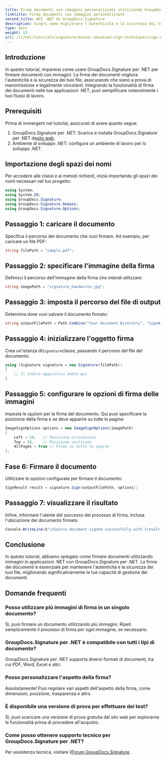 ```yaml
---
title: Firma documenti con immagini personalizzate utilizzando GroupDocs.Signature
linktitle: Firma documenti con immagini personalizzate
second_title: API .NET di GroupDocs.Signature
description: Scopri come migliorare l'autenticità e la sicurezza dei tuoi documenti firmandoli con immagini personalizzate utilizzando GroupDocs.Signature per .NET. Questo tutorial passo dopo passo copre tutto, dal caricamento di un documento.
type: docs
weight: 13
url: /it/net/tutorials/signature/master-advanced-sign-techniques/sign-documents-with-custom-image/
---
```

## Introduzione

In questo tutorial, imparerai come usare GroupDocs.Signature per .NET per firmare documenti con immagini. La firma dei documenti migliora l'autenticità e la sicurezza dei tuoi file, assicurando che siano a prova di manomissione e legalmente vincolanti. Integrando la funzionalità di firma dei documenti nelle tue applicazioni .NET, puoi semplificare notevolmente i tuoi flussi di lavoro.

## Prerequisiti

Prima di immergerti nel tutorial, assicurati di avere quanto segue:

1.  GroupDocs.Signature per .NET: Scarica e installa GroupDocs.Signature per .NET da[sito web](https://releases.groupdocs.com/signature/net/).
2. Ambiente di sviluppo .NET: configura un ambiente di lavoro per lo sviluppo .NET.

## Importazione degli spazi dei nomi

Per accedere alle classi e ai metodi richiesti, inizia importando gli spazi dei nomi necessari nel tuo progetto:

```csharp
using System;
using System.IO;
using GroupDocs.Signature;
using GroupDocs.Signature.Domain;
using GroupDocs.Signature.Options;
```

## Passaggio 1: caricare il documento

Specifica il percorso del documento che vuoi firmare. Ad esempio, per caricare un file PDF:

```csharp
string filePath = "sample.pdf";
```

## Passaggio 2: specificare l'immagine della firma

Definisci il percorso dell'immagine della firma che intendi utilizzare:

```csharp
string imagePath = "signature_handwrite.jpg";
```

## Passaggio 3: imposta il percorso del file di output

Determina dove vuoi salvare il documento firmato:

```csharp
string outputFilePath = Path.Combine("Your Document Directory", "SignWithImage", "SignedDocument.pdf");
```

## Passaggio 4: inizializzare l'oggetto firma

 Crea un'istanza di`Signature`classe, passando il percorso del file del documento:

```csharp
using (Signature signature = new Signature(filePath))
{
    // Il codice aggiuntivo andrà qui
}
```

## Passaggio 5: configurare le opzioni di firma delle immagini

Imposta le opzioni per la firma del documento. Qui puoi specificare la posizione della firma e se deve apparire su tutte le pagine:

```csharp
ImageSignOptions options = new ImageSignOptions(imagePath)
{
    Left = 50,   // Posizione orizzontale
    Top = 50,    // Posizione verticale
    AllPages = true // Firma su tutte le pagine
};
```

## Fase 6: Firmare il documento

Utilizzare le opzioni configurate per firmare il documento:

```csharp
SignResult result = signature.Sign(outputFilePath, options);
```

## Passaggio 7: visualizzare il risultato

Infine, informare l'utente del successo del processo di firma, inclusa l'ubicazione del documento firmato:

```csharp
Console.WriteLine($"\nSource document signed successfully with {result.Succeeded.Count} signature(s).\nFile saved at {outputFilePath}.");
```

## Conclusione

In questo tutorial, abbiamo spiegato come firmare documenti utilizzando immagini in applicazioni .NET con GroupDocs.Signature per .NET. La firma dei documenti è essenziale per mantenere l'autenticità e la sicurezza dei tuoi file, migliorando significativamente le tue capacità di gestione dei documenti.

## Domande frequenti

### Posso utilizzare più immagini di firma in un singolo documento?

Sì, puoi firmare un documento utilizzando più immagini. Ripeti semplicemente il processo di firma per ogni immagine, se necessario.

### GroupDocs.Signature per .NET è compatibile con tutti i tipi di documento?

GroupDocs.Signature per .NET supporta diversi formati di documenti, tra cui PDF, Word, Excel e altri.

### Posso personalizzare l'aspetto della firma?

Assolutamente! Puoi regolare vari aspetti dell'aspetto della firma, come dimensioni, posizione, trasparenza e altro.

### È disponibile una versione di prova per effettuare dei test?

Sì, puoi scaricare una versione di prova gratuita dal sito web per esplorarne le funzionalità prima di procedere all'acquisto.

### Come posso ottenere supporto tecnico per GroupDocs.Signature per .NET?

 Per assistenza tecnica, visitare il[Forum GroupDocs.Signature](https://forum.groupdocs.com/c/signature/13).